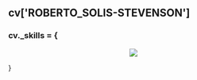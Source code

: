 ## cv['ROBERTO_SOLIS-STEVENSON']

### cv._skills =  {
<p align='center'>
  <a href='https://skillicons.dev'>
    <img src='https://skillicons.dev/icons?i=py,js,cpp,cs,ts,react,nextjs,dart,flutter,tensorflow,opencv,sass,tailwind,mongodb,sqlite,supabase,firebase,git,aws,azure,docker,kubernetes,css,html,express,flask,gradle,graphql,ai,blender,unity,unreal' />
  </a>
</p>
}
